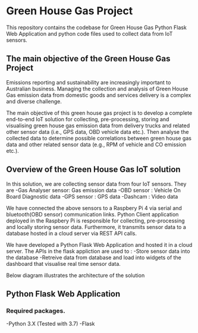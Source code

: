 # Green House Gas Project

This repository contains the codebase for Green House Gas Python Flask Web Application and python code files used to collect data from IoT sensors.

## The main objective of the Green House Gas Project 

Emissions reporting and sustainability are increasingly important to Australian business. Managing the collection and analysis of Green House Gas emission data from domestic goods and services delivery is a complex and diverse challenge. 

The main objective of this green house gas project is to develop a complete end-to-end IoT solution for collecting, pre-processing, storing and visualising green house gas emission data from delivery trucks and related other sensor data (i.e., GPS data, OBD vehicle data etc.). Then analyse the collected data to determine possible correlations between green house gas data and other related sensor data (e.g., RPM of vehicle and CO emission etc.). 

## Overview of the Green House Gas IoT solution

In this solution, we are collecting sensor data from four IoT sensors. They are 
-Gas Analyser sensor: Gas emission data 
-OBD sensor : Vehicle On Board Diagnostic data
-GPS sensor : GPS data
-Dashcam : Video data

We have connected the above sensors to a Raspbery Pi 4 via serial and bluetooth(OBD sensor) communication links. Python Client application deployed in the Raspbery Pi is responsible for collecting, pre-processing and locally storing sensor data. Furthermore, it transmits sensor data to a database hosted in a cloud server via REST API calls.

We have developed a Python Flask Web Application and hosted it in a cloud server. The APIs in the flask appliction are used to :
-Store sensor data into the database
-Retreive data from database and load into widgets of the dashboard that visualise real time sensor data. 

Below diagram illustrates the architecture of the solution



## Python Flask Web Application 

### Required packages. 

-Python 3.X (Tested with 3.7)
-Flask


